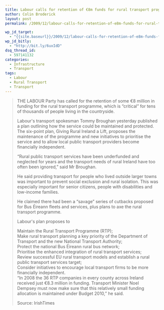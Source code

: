 ```yaml
---
title: Labour calls for retention of €8m funds for rural transport programme
author: Colin Broderick
layout: post
permalink: /2009/12/labour-calls-for-retention-of-e8m-funds-for-rural-transport-programme/

wp_jd_target:
  - "{{site.baseurl}}/2009/12/labour-calls-for-retention-of-e8m-funds-for-rural-transport-programme/"
wp_jd_bitly:
  - "http://bit.ly/6uxIdD"
dsq_thread_id:
  - 597141132
categories:
  - Infrastructure
  - Transport
tags:
  - Labour
  - Rural Transport
  - Transport
---
```

> THE LABOUR Party has called for the retention of some €8 million in funding for the rural transport programme, which is “critical” for tens of thousands of people living in the countryside.
> 
> Labour's transport spokesman Tommy Broughan yesterday published a plan outlining how the service could be maintained and protected. The six-point plan, Giving Rural Ireland a Lift, proposes the maintenance of the programme and new initiatives to prioritise the service and to allow local public transport providers become financially independent.
> 
> “Rural public transport services have been underfunded and neglected for years and the transport needs of rural Ireland have too often been ignored,” said Mr Broughan.
> 
> He said providing transport for people who lived outside larger towns was important to prevent social exclusion and rural isolation. This was especially important for senior citizens, people with disabilities and low-income families.  
> <!--more-->
> 
>   
> He claimed there had been a “savage” series of cutbacks proposed for Bus Éireann fleets and services, plus plans to axe the rural transport programme.
> 
> Labour's plan proposes to
> 
> Maintain the Rural Transport Programme (RTP);  
> Make rural transport planning a key priority of the Department of Transport and the new National Transport Authority;  
> Protect the national Bus Éireann rural bus network;  
> Prioritise the enhanced integration of rural transport services;  
> Review successful EU rural transport models and establish a rural public transport services target;  
> Consider initiatives to encourage local transport firms to be more financially independent.  
> “In 2008 the 36 RTP companies in every county across Ireland received just €8.3 million in funding. Transport Minister Noel Dempsey must now make sure that this relatively small funding allocation is maintained under Budget 2010,” he said.
> 
> Source: IrishTimes

